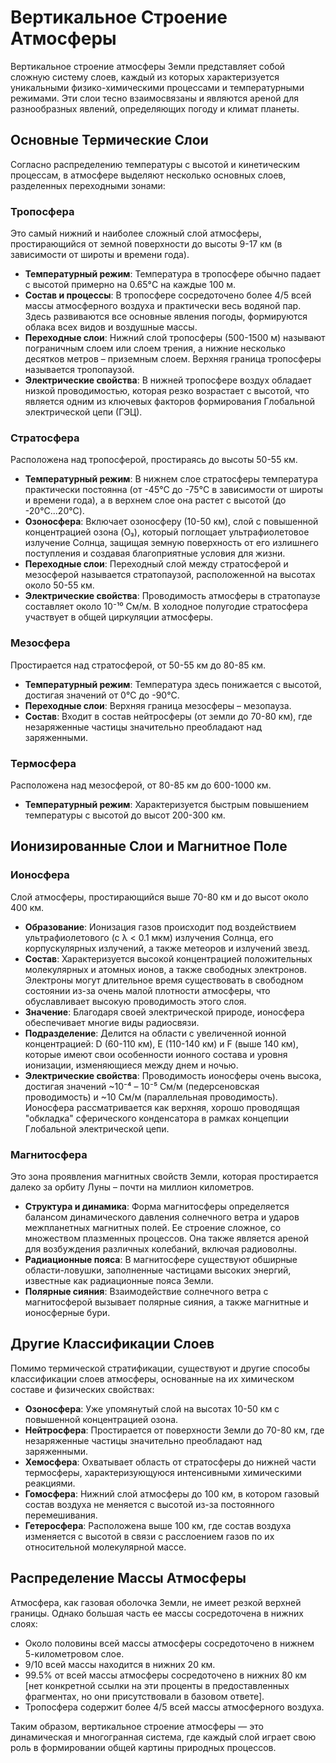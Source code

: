 # Вертикальное Строение Атмосферы

Вертикальное строение атмосферы Земли представляет собой сложную систему слоев, каждый из которых характеризуется уникальными физико-химическими процессами и температурными режимами. Эти слои тесно взаимосвязаны и являются ареной для разнообразных явлений, определяющих погоду и климат планеты.

## Основные Термические Слои

Согласно распределению температуры с высотой и кинетическим процессам, в атмосфере выделяют несколько основных слоев, разделенных переходными зонами:

### Тропосфера

Это самый нижний и наиболее сложный слой атмосферы, простирающийся от земной поверхности до высоты 9-17 км (в зависимости от широты и времени года).

* **Температурный режим**: Температура в тропосфере обычно падает с высотой примерно на 0.65°C на каждые 100 м.
* **Состав и процессы**: В тропосфере сосредоточено более 4/5 всей массы атмосферного воздуха и практически весь водяной пар. Здесь развиваются все основные явления погоды, формируются облака всех видов и воздушные массы.
* **Переходные слои**: Нижний слой тропосферы (500-1500 м) называют пограничным слоем или слоем трения, а нижние несколько десятков метров – приземным слоем. Верхняя граница тропосферы называется тропопаузой.
* **Электрические свойства**: В нижней тропосфере воздух обладает низкой проводимостью, которая резко возрастает с высотой, что является одним из ключевых факторов формирования Глобальной электрической цепи (ГЭЦ).

### Стратосфера

Расположена над тропосферой, простираясь до высоты 50-55 км.

* **Температурный режим**: В нижнем слое стратосферы температура практически постоянна (от -45°C до -75°C в зависимости от широты и времени года), а в верхнем слое она растет с высотой (до -20°C...20°C).
* **Озоносфера**: Включает озоносферу (10-50 км), слой с повышенной концентрацией озона (O₃), который поглощает ультрафиолетовое излучение Солнца, защищая земную поверхность от его излишнего поступления и создавая благоприятные условия для жизни.
* **Переходные слои**: Переходный слой между стратосферой и мезосферой называется стратопаузой, расположенной на высотах около 50-55 км.
* **Электрические свойства**: Проводимость атмосферы в стратопаузе составляет около 10⁻¹⁰ См/м. В холодное полугодие стратосфера участвует в общей циркуляции атмосферы.

### Мезосфера

Простирается над стратосферой, от 50-55 км до 80-85 км.

* **Температурный режим**: Температура здесь понижается с высотой, достигая значений от 0°C до -90°C.
* **Переходные слои**: Верхняя граница мезосферы – мезопауза.
* **Состав**: Входит в состав нейтросферы (от земли до 70-80 км), где незаряженные частицы значительно преобладают над заряженными.

### Термосфера

Расположена над мезосферой, от 80-85 км до 600-1000 км.

* **Температурный режим**: Характеризуется быстрым повышением температуры с высотой до высот 200-300 км.

## Ионизированные Слои и Магнитное Поле

### Ионосфера

Слой атмосферы, простирающийся выше 70-80 км и до высот около 400 км.

* **Образование**: Ионизация газов происходит под воздействием ультрафиолетового (с λ < 0.1 мкм) излучения Солнца, его корпускулярных излучений, а также метеоров и излучений звезд.
* **Состав**: Характеризуется высокой концентрацией положительных молекулярных и атомных ионов, а также свободных электронов. Электроны могут длительное время существовать в свободном состоянии из-за очень малой плотности атмосферы, что обуславливает высокую проводимость этого слоя.
* **Значение**: Благодаря своей электрической природе, ионосфера обеспечивает многие виды радиосвязи.
* **Подразделение**: Делится на области с увеличенной ионной концентрацией: D (60-110 км), E (110-140 км) и F (выше 140 км), которые имеют свои особенности ионного состава и уровня ионизации, изменяющиеся между днем и ночью.
* **Электрические свойства**: Проводимость ионосферы очень высока, достигая значений ~10⁻⁴ – 10⁻⁵ См/м (педерсеновская проводимость) и ~10 См/м (параллельная проводимость). Ионосфера рассматривается как верхняя, хорошо проводящая "обкладка" сферического конденсатора в рамках концепции Глобальной электрической цепи.

### Магнитосфера

Это зона проявления магнитных свойств Земли, которая простирается далеко за орбиту Луны – почти на миллион километров.

* **Структура и динамика**: Форма магнитосферы определяется балансом динамического давления солнечного ветра и ударов межпланетных магнитных полей. Ее строение сложное, со множеством плазменных процессов. Она также является ареной для возбуждения различных колебаний, включая радиоволны.
* **Радиационные пояса**: В магнитосфере существуют обширные области-ловушки, заполненные частицами высоких энергий, известные как радиационные пояса Земли.
* **Полярные сияния**: Взаимодействие солнечного ветра с магнитосферой вызывает полярные сияния, а также магнитные и ионосферные бури.

## Другие Классификации Слоев

Помимо термической стратификации, существуют и другие способы классификации слоев атмосферы, основанные на их химическом составе и физических свойствах:

* **Озоносфера**: Уже упомянутый слой на высотах 10-50 км с повышенной концентрацией озона.
* **Нейтросфера**: Простирается от поверхности Земли до 70-80 км, где незаряженные частицы значительно преобладают над заряженными.
* **Хемосфера**: Охватывает область от стратосферы до нижней части термосферы, характеризующуюся интенсивными химическими реакциями.
* **Гомосфера**: Нижний слой атмосферы до 100 км, в котором газовый состав воздуха не меняется с высотой из-за постоянного перемешивания.
* **Гетеросфера**: Расположена выше 100 км, где состав воздуха изменяется с высотой в связи с расслоением газов по их относительной молекулярной массе.

## Распределение Массы Атмосферы

Атмосфера, как газовая оболочка Земли, не имеет резкой верхней границы. Однако большая часть ее массы сосредоточена в нижних слоях:

* Около половины всей массы атмосферы сосредоточено в нижнем 5-километровом слое.
* 9/10 всей массы находится в нижних 20 км.
* 99.5% от всей массы атмосферы сосредоточено в нижних 80 км [нет конкретной ссылки на эти проценты в предоставленных фрагментах, но они присутствовали в базовом ответе].
* Тропосфера содержит более 4/5 всей массы атмосферного воздуха.

Таким образом, вертикальное строение атмосферы — это динамическая и многогранная система, где каждый слой играет свою роль в формировании общей картины природных процессов.
